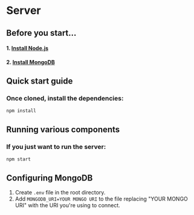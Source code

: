 # Server

## Before you start...

#### 1. [Install Node.js](https://nodejs.org/en/download/)
#### 2. [Install MongoDB](https://docs.mongodb.com/manual/installation/)

## Quick start guide

### Once cloned, install the dependencies:
```shell
npm install
```

## Running various components

### If you just want to run the server:
```shell
npm start
```

## Configuring MongoDB

1. Create `.env` file in the root directory.
2. Add `MONGODB_URI=YOUR MONGO URI` to the file replacing "YOUR MONGO URI" with the URI you're using to connect.

